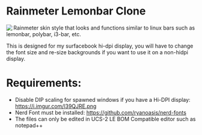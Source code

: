 # Rainmeter Lemonbar Clone

<img align="left" src="https://raw.githubusercontent.com/math0ne/windows-rainmeter-lemonbar-clone/master/shot.png">


Rainmeter skin style that looks and functions similar to linux bars such as lemonbar, polybar, i3-bar, etc.

This is designed for my surfacebook hi-dpi display, you will have to change the font size and re-size backgrounds if you want to use it on a non-hidpi display.

# Requirements:
* Disable DIP scaling for spawned windows if you have a Hi-DPI display: https://i.imgur.com/l39QJRE.png
* Nerd Font must be installed: https://github.com/ryanoasis/nerd-fonts
* The files can only be edited in UCS-2 LE BOM Compatible editor such as notepad++
